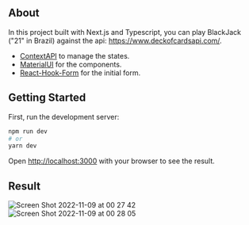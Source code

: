 ## About

In this project built with Next.js and Typescript, you can play BlackJack ("21" in Brazil) against the api: https://www.deckofcardsapi.com/.

* [ContextAPI](https://reactjs.org/docs/context.html) to manage the states.
* [MaterialUI](https://mui.com) for the components.
* [React-Hook-Form](https://react-hook-form.com/) for the initial form.

## Getting Started

First, run the development server:

```bash
npm run dev
# or
yarn dev
```

Open [http://localhost:3000](http://localhost:3000) with your browser to see the result.

## Result



![Screen Shot 2022-11-09 at 00 27 42](https://user-images.githubusercontent.com/59892018/200732523-16b246d9-7e90-4c7f-adc7-6ddd377abcb7.png)
![Screen Shot 2022-11-09 at 00 28 05](https://user-images.githubusercontent.com/59892018/200732529-56c36f6a-0969-4c5e-8824-7b6f6194d6c5.png)
